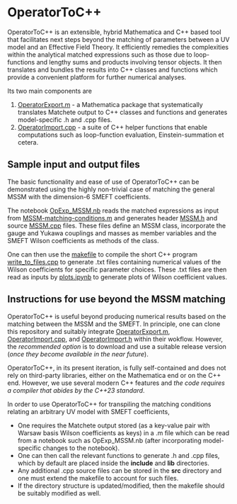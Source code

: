 # OperatorToC++

OperatorToC++ is an extensible, hybrid Mathematica and C++ based tool that facilitates next steps beyond the matching of parameters between a UV model and an Effective Field Theory. It efficiently remedies the complexities within the analytical matched expressions such as those due to loop-functions and lengthy sums and products involving tensor objects. It then translates and bundles the results into C++ classes and functions which provide a convenient platform for further numerical analyses.

Its two main components are  
1.  [OperatorExport.m](./OperatorExport.m) - a Mathematica package that systematically translates Matchete output to C++ classes and functions and generates model-specific .h and .cpp files.  
2.  [OperatorImport.cpp](./lib/OperatorImport.cpp) - a suite of C++ helper functions that enable computations such as loop-function evaluation, Einstein-summation et cetera.

## Sample input and output files

The basic functionality and ease of use of OperatorToC++ can be demonstrated using the highly non-trivial case of matching the general MSSM with the dimension-6 SMEFT coefficients. 

The notebook [OpExp_MSSM.nb](./OpExp_MSSM.nb) reads the matched expressions as input from [MSSM-matching-conditions.m](./MSSM-matching-conditions.m) and generates header [MSSM.h](./include/MSSM.h) and source [MSSM.cpp](./lib/MSSM.cpp) files. These files define an MSSM class, incorporate the gauge and Yukawa couplings and masses as member variables and the SMEFT Wilson coefficients as methods of the class.

One can then use the [makefile](./makefile) to compile the short C++ program [write_to_files.cpp](./src/write_to_files.cpp) to generate .txt files containing numerical values of the Wilson coefficients for specific parameter choices. These .txt files are then read as inputs by [plots.ipynb](./plots/plots.ipynb) to generate plots of Wilson coefficient values.

## Instructions for use beyond the MSSM matching

OperatorToC++ is useful beyond producing numerical results based on the matching between the MSSM and the SMEFT. In principle, one can clone this repository and suitably integrate [OperatorExport.m](./OperatorExport.m), [OperatorImport.cpp](./lib/OperatorImport.cpp), and [OperatorImport.h](./include/OperatorImport.h) within their wokflow. However, the *recommended option* is to download and use a suitable release version (_once they become available in the near future_).

OperatorToC++, in its present iteration, is fully self-contained and does not rely on third-party libraries, either on the Mathematica end or on the C++ end. However, we use several modern C++ features and *the code requires a compiler that abides by the C++23 standard*.

In order to use OperatorToC++ for transpiling the matching conditions relating an arbitrary UV model with SMEFT coefficients, 
 - One requires the Matchete output stored (as a key-value pair with Warsaw basis Wilson coefficients as keys) in a .m file which can be read from a notebook such as OpExp_MSSM.nb (after incorporating model-specific changes to the notebook). 
 - One can then call the relevant functions to generate <model>.h and <model>.cpp files, which by default are placed inside the **include** and **lib** directories.
 - Any additional .cpp source files can be stored in the **src** directory and one must extend the makefile to account for such files.
 - If the directory structure is updated/modified, then the makefile should be suitably modified as well.
